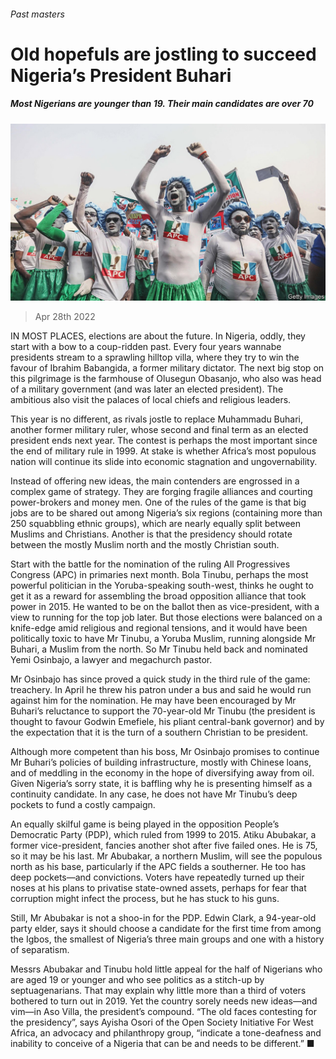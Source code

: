 ###### Past masters

# Old hopefuls are jostling to succeed Nigeria’s President Buhari 

##### Most Nigerians are younger than 19. Their main candidates are over 70 

![image](images/20220430_MAP001_0.jpg) 

> Apr 28th 2022 

IN MOST PLACES, elections are about the future. In Nigeria, oddly, they start with a bow to a coup-ridden past. Every four years wannabe presidents stream to a sprawling hilltop villa, where they try to win the favour of Ibrahim Babangida, a former military dictator. The next big stop on this pilgrimage is the farmhouse of Olusegun Obasanjo, who also was head of a military government (and was later an elected president). The ambitious also visit the palaces of local chiefs and religious leaders.

This year is no different, as rivals jostle to replace Muhammadu Buhari, another former military ruler, whose second and final term as an elected president ends next year. The contest is perhaps the most important since the end of military rule in 1999. At stake is whether Africa’s most populous nation will continue its slide into economic stagnation and ungovernability.


Instead of offering new ideas, the main contenders are engrossed in a complex game of strategy. They are forging fragile alliances and courting power-brokers and money men. One of the rules of the game is that big jobs are to be shared out among Nigeria’s six regions (containing more than 250 squabbling ethnic groups), which are nearly equally split between Muslims and Christians. Another is that the presidency should rotate between the mostly Muslim north and the mostly Christian south.

Start with the battle for the nomination of the ruling All Progressives Congress (APC) in primaries next month. Bola Tinubu, perhaps the most powerful politician in the Yoruba-speaking south-west, thinks he ought to get it as a reward for assembling the broad opposition alliance that took power in 2015. He wanted to be on the ballot then as vice-president, with a view to running for the top job later. But those elections were balanced on a knife-edge amid religious and regional tensions, and it would have been politically toxic to have Mr Tinubu, a Yoruba Muslim, running alongside Mr Buhari, a Muslim from the north. So Mr Tinubu held back and nominated Yemi Osinbajo, a lawyer and megachurch pastor.

Mr Osinbajo has since proved a quick study in the third rule of the game: treachery. In April he threw his patron under a bus and said he would run against him for the nomination. He may have been encouraged by Mr Buhari’s reluctance to support the 70-year-old Mr Tinubu (the president is thought to favour Godwin Emefiele, his pliant central-bank governor) and by the expectation that it is the turn of a southern Christian to be president.

Although more competent than his boss, Mr Osinbajo promises to continue Mr Buhari’s policies of building infrastructure, mostly with Chinese loans, and of meddling in the economy in the hope of diversifying away from oil. Given Nigeria’s sorry state, it is baffling why he is presenting himself as a continuity candidate. In any case, he does not have Mr Tinubu’s deep pockets to fund a costly campaign.

An equally skilful game is being played in the opposition People’s Democratic Party (PDP), which ruled from 1999 to 2015. Atiku Abubakar, a former vice-president, fancies another shot after five failed ones. He is 75, so it may be his last. Mr Abubakar, a northern Muslim, will see the populous north as his base, particularly if the APC fields a southerner. He too has deep pockets—and convictions. Voters have repeatedly turned up their noses at his plans to privatise state-owned assets, perhaps for fear that corruption might infect the process, but he has stuck to his guns.

Still, Mr Abubakar is not a shoo-in for the PDP. Edwin Clark, a 94-year-old party elder, says it should choose a candidate for the first time from among the Igbos, the smallest of Nigeria’s three main groups and one with a history of separatism.

Messrs Abubakar and Tinubu hold little appeal for the half of Nigerians who are aged 19 or younger and who see politics as a stitch-up by septuagenarians. That may explain why little more than a third of voters bothered to turn out in 2019. Yet the country sorely needs new ideas—and vim—in Aso Villa, the president’s compound. “The old faces contesting for the presidency”, says Ayisha Osori of the Open Society Initiative For West Africa, an advocacy and philanthropy group, “indicate a tone-deafness and inability to conceive of a Nigeria that can be and needs to be different.” ■

